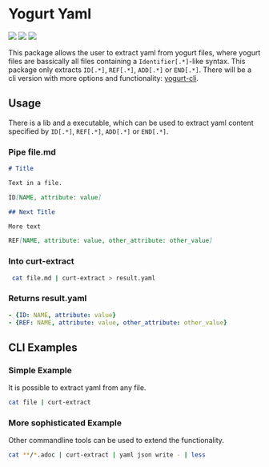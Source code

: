 # Yogurt Yaml

![](https://github.com/yocurt/yogurt-yaml/workflows/Cargo%20Release/badge.svg)
![](https://github.com/yocurt/yogurt-yaml/workflows/Rust%20Build%20Pipeline/badge.svg?branch=master)
![](https://github.com/yocurt/yogurt-yaml/workflows/Trigger%20Docs%20Update/badge.svg)

This package allows the user to extract yaml from yogurt files, where yogurt files are bassically all files containing a `Identifier[.*]`-like syntax. This package only extracts `ID[.*]`, `REF[.*]`, `ADD[.*]` or `END[.*]`. There will be a cli version with more options and functionality: [yogurt-cli](https://github.com/yocurt/yogurt-cli).

## Usage

There is a lib and a executable, which can be used to extract yaml content specified by `ID[.*]`, `REF[.*]`, `ADD[.*]` or `END[.*]`.

### Pipe file.md

``` md
# Title

Text in a file.

ID[NAME, attribute: value]

## Next Title

More text

REF[NAME, attribute: value, other_attribute: other_value]
```

### Into curt-extract

``` bash
 cat file.md | curt-extract > result.yaml
```

### Returns result.yaml

``` yaml
- {ID: NAME, attribute: value}
- {REF: NAME, attribute: value, other_attribute: other_value}
```

## CLI Examples

### Simple Example

It is possible to extract yaml from any file.

``` bash
cat file | curt-extract
```

### More sophisticated Example

Other commandline tools can be used to extend the functionality.

``` bash
cat **/*.adoc | curt-extract | yaml json write - | less
```
